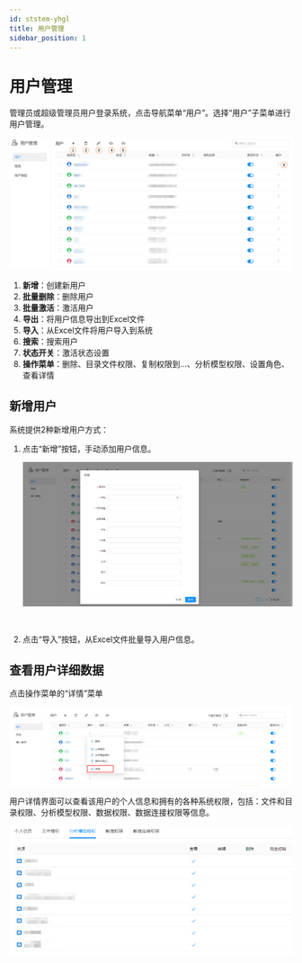 ```yaml
---
id: ststem-yhgl
title: 用户管理
sidebar_position: 1
---
```

# 用户管理

管理员或超级管理员用户登录系统，点击导航菜单“用户”。选择“用户”子菜单进行用户管理。

<div align="left"><img src="../../static/img/datafor/system/image-20220904153031349.png"   /></div>

1. **新增**：创建新用户
2. **批量删除**：删除用户
3. **批量激活**：激活用户
4. **导出**：将用户信息导出到Excel文件
5. **导入**：从Excel文件将用户导入到系统
6. **搜索**：搜索用户
7. **状态开关**：激活状态设置
8. **操作菜单**：删除、目录文件权限、复制权限到...、分析模型权限、设置角色、查看详情

## 新增用户

系统提供2种新增用户方式：

1. 点击“新增”按钮，手动添加用户信息。

   <div align="left"><img src="../../static/img/datafor/system/image-20230101200946806.png"   /></div>

​		

2. 点击“导入”按钮，从Excel文件批量导入用户信息。


## 查看用户详细数据

点击操作菜单的“详情”菜单

![image-20230101201458751](../../static/img/datafor/system/image-20230101201458751-1675152325015-1.png)

用户详情界面可以查看该用户的个人信息和拥有的各种系统权限，包括：文件和目录权限、分析模型权限、数据权限、数据连接权限等信息。

<div align="left"><img src="../../static/img/datafor/system/image-20230101201642542.png" alt="image-20230101201642542"   /></div>
